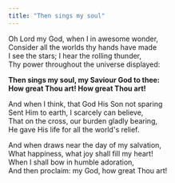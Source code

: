 ```yaml
---
title: "Then sings my soul"
---
```


Oh Lord my God, when I in awesome wonder,   
Consider all the worlds thy hands have made   
I see the stars; I hear the rolling thunder,   
Thy power throughout the universe displayed:

**Then sings my soul, my Saviour God to thee:   
How great Thou art! How great Thou art!**

And when I think, that God His Son not sparing   
Sent Him to earth, I scarcely can believe,   
That on the cross, our burden gladly bearing,   
He gave His life for all the world's relief.

And when draws near the day of my salvation,   
What happiness, what joy shall fill my heart!   
When I shall bow in humble adoration,   
And then proclaim: my God, how great Thou art!